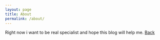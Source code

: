 ```yaml
---
layout: page
title: About
permalink: /about/
---
```

Right now i want to be real specialist and hope this blog will help me.
[Back](/)
